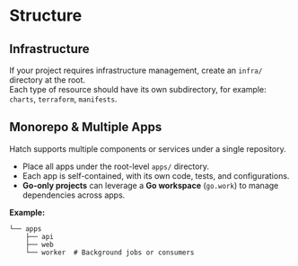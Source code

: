 # Structure

## Infrastructure

If your project requires infrastructure management, create an `infra/` directory at the root.  
Each type of resource should have its own subdirectory, for example: `charts`, `terraform`, `manifests`.  

## Monorepo & Multiple Apps

Hatch supports multiple components or services under a single repository.  

- Place all apps under the root-level `apps/` directory.  
- Each app is self-contained, with its own code, tests, and configurations.  
- **Go-only projects** can leverage a **Go workspace** (`go.work`) to manage dependencies across apps.  

**Example:**

```
└── apps
    ├── api     
    ├── web     
    └── worker  # Background jobs or consumers
```